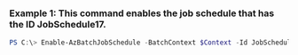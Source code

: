 ### Example 1: This command enables the job schedule that has the ID JobSchedule17.
```powershell
PS C:\> Enable-AzBatchJobSchedule -BatchContext $Context -Id JobSchedule17
```

